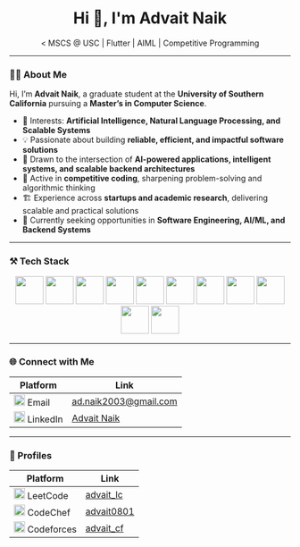 <h1 align="center">Hi 👋, I'm Advait Naik</h1>

<p align="center">
  < MSCS @ USC | Flutter | AIML | Competitive Programming</b>
</p>

---

### 👨‍💻 About Me
Hi, I’m **Advait Naik**, a graduate student at the **University of Southern California** pursuing a **Master’s in Computer Science**.  

- 🔬 Interests: **Artificial Intelligence, Natural Language Processing, and Scalable Systems**  
- 💡 Passionate about building **reliable, efficient, and impactful software solutions**  
- 🚀 Drawn to the intersection of **AI-powered applications, intelligent systems, and scalable backend architectures**  
- 🎯 Active in **competitive coding**, sharpening problem-solving and algorithmic thinking  
- 🏗️ Experience across **startups and academic research**, delivering scalable and practical solutions  
- 🌟 Currently seeking opportunities in **Software Engineering, AI/ML, and Backend Systems**

---

### ⚒️ Tech Stack
<p align="center">
  <!-- Languages -->
  <img src="https://cdn.jsdelivr.net/gh/devicons/devicon/icons/python/python-original.svg" width="50" height="50" />
  <img src="https://cdn.jsdelivr.net/gh/devicons/devicon/icons/cplusplus/cplusplus-original.svg" width="50" height="50" />
  <img src="https://cdn.jsdelivr.net/gh/devicons/devicon/icons/java/java-original.svg" width="50" height="50" />
  <img src="https://cdn.jsdelivr.net/gh/devicons/devicon/icons/javascript/javascript-original.svg" width="50" height="50" />
  <img src="https://cdn.jsdelivr.net/gh/devicons/devicon/icons/nodejs/nodejs-original.svg" width="50" height="50" />

  <!-- Frameworks & Tools -->
  <img src="https://cdn.jsdelivr.net/gh/devicons/devicon/icons/flutter/flutter-original.svg" width="50" height="50" />
  <img src="https://cdn.jsdelivr.net/gh/devicons/devicon/icons/dart/dart-original.svg" width="50" height="50" />
  <img src="https://cdn.jsdelivr.net/gh/devicons/devicon/icons/tensorflow/tensorflow-original.svg" width="50" height="50" />
  <img src="https://cdn.jsdelivr.net/gh/devicons/devicon/icons/pytorch/pytorch-original.svg" width="50" height="50" />
  <img src="https://cdn.jsdelivr.net/gh/devicons/devicon/icons/mysql/mysql-original.svg" width="50" height="50" />
  <img src="https://cdn.jsdelivr.net/gh/devicons/devicon/icons/git/git-original.svg" width="50" height="50" />
</p>

---

### 🌐 Connect with Me
| Platform | Link |
|----------|------|
| <img src="https://upload.wikimedia.org/wikipedia/commons/4/4e/Gmail_Icon.png" width="20" /> Email | [ad.naik2003@gmail.com](mailto:ad.naik2003@gmail.com) |
| <img src="https://cdn.jsdelivr.net/gh/devicons/devicon/icons/linkedin/linkedin-original.svg" width="20" /> LinkedIn | [Advait Naik](https://www.linkedin.com/in/advait-naik-344689245/) |

---

### 🚀 Profiles
| Platform | Link |
|----------|------|
| <img src="https://upload.wikimedia.org/wikipedia/commons/1/19/LeetCode_logo_black.png" width="20" /> LeetCode | [advait_lc](https://leetcode.com/u/advait_lc/) |
| <img src="https://cdn.codechef.com/sites/all/themes/abessive/cc-logo.svg" width="20" /> CodeChef | [advait0801](https://www.codechef.com/users/advait0801) |
| <img src="https://sta.codeforces.com/s/66599/images/codeforces-sponsored-by-ton.png" width="20" /> Codeforces | [advait_cf](https://codeforces.com/profile/advait_cf) |

